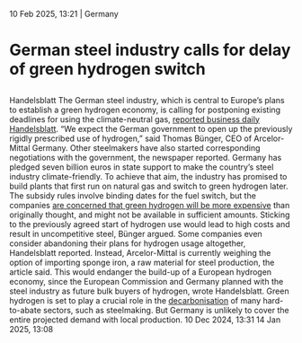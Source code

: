 10 Feb 2025, 13:21
| 
Germany
# German steel industry calls for delay of green hydrogen switch
## 
Handelsblatt
The German steel industry, which is central to Europe’s plans to establish a green hydrogen economy, is calling for postponing existing deadlines for using the climate-neutral gas, [reported business daily Handelsblatt](https://www.handelsblatt.com/unternehmen/industrie/wasserstoff-milliardenfoerderung-in-gefahr-stahlkocher-fuerchten-um-zukunft/100102283.html). “We expect the German government to open up the previously rigidly prescribed use of hydrogen,” said Thomas Bünger, CEO of Arcelor-Mittal Germany. Other steelmakers have also started corresponding negotiations with the government, the newspaper reported.
Germany has pledged seven billion euros in state support to make the country’s steel industry climate-friendly. To achieve that aim, the industry has promised to build plants that first run on natural gas and switch to green hydrogen later. The subsidy rules involve binding dates for the fuel switch, but the companies [are concerned that green hydrogen will be more expensive](https://www.cleanenergywire.org/news/vote25-next-german-government-must-reconcile-industrial-decarbonisation-and-competitiveness) than originally thought, and might not be available in sufficient amounts. Sticking to the previously agreed start of hydrogen use would lead to high costs and result in uncompetitive steel, Bünger argued.
Some companies even consider abandoning their plans for hydrogen usage altogether, Handelsblatt reported. Instead, Arcelor-Mittal is currently weighing the option of importing sponge iron, a raw material for steel production, the article said. This would endanger the build-up of a European hydrogen economy, since the European Commission and Germany planned with the steel industry as future bulk buyers of hydrogen, wrote Handelsblatt.
Green hydrogen is set to play a crucial role in the [decarbonisation](https://www.cleanenergywire.org/glossary/letter_d#decarbonisation) of many hard-to-abate sectors, such as steelmaking. But Germany is unlikely to cover the entire projected demand with local production.
10 Dec 2024, 13:31
14 Jan 2025, 13:08